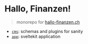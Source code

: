 # Hallo, Finanzen!

> monorepo for [hallo-finanzen.ch](https://hallo-finanzen.ch)

- [`cms`](cms): schemas and plugins for sanity
- [`app`](app): sveltekit application
